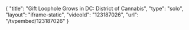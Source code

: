 {
    "title": "Gift Loophole Grows in DC: District of Cannabis",
    "type": "solo",
    "layout": "iframe-static",
    "videoId": "123187026",
    "url": "\/tvpembed\/123187026"
}
